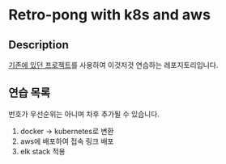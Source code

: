 # Retro-pong with k8s and aws

## Description

[기존에 있던 프로젝트](https://github.com/Retro-pong/Transcendence)를 사용하여 이것저것 연습하는 레포지토리입니다.

## 연습 목록

번호가 우선순위는 아니며 차후 추가될 수 있습니다.

1. docker -> kubernetes로 변환
2. aws에 배포하여 접속 링크 배포
3. elk stack 적용
